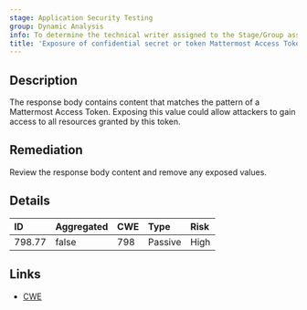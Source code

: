 ```yaml
---
stage: Application Security Testing
group: Dynamic Analysis
info: To determine the technical writer assigned to the Stage/Group associated with this page, see https://handbook.gitlab.com/handbook/product/ux/technical-writing/#assignments
title: 'Exposure of confidential secret or token Mattermost Access Token'
---
```


## Description

The response body contains content that matches the pattern of a Mattermost Access Token.
Exposing this value could allow attackers to gain access to all resources granted by this token.

## Remediation

Review the response body content and remove any exposed values.

## Details

| ID | Aggregated | CWE | Type | Risk |
|:---|:-----------|:----|:-----|:-----|
| 798.77 | false | 798 | Passive | High |

## Links

- [CWE](https://cwe.mitre.org/data/definitions/798.html)
